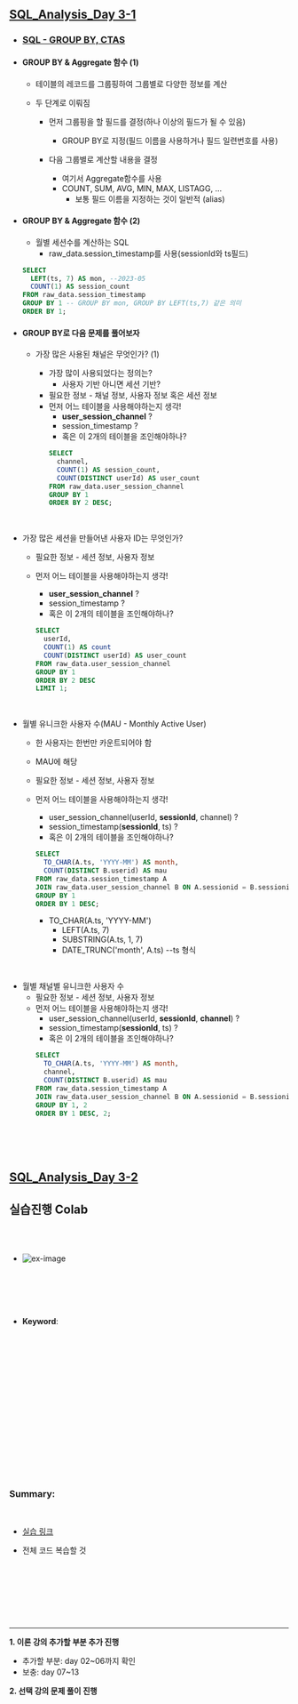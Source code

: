 ## <u>SQL_Analysis_Day 3-1</u>

- ### <u>SQL - GROUP BY, CTAS</u>

- #### GROUP BY & Aggregate 함수 (1)

  - 테이블의 레코드를 그룹핑하여 그룹별로 다양한 정보를 계산
  - 두 단계로 이뤄짐

    - 먼저 그룹핑을 할 필드를 결정(하나 이상의 필드가 될 수 있음)
      - GROUP BY로 지정(필드 이름을 사용하거나 필드 일련번호를 사용)
    - 다음 그룹별로 계산할 내용을 결정

      - 여기서 Aggregate함수를 사용
      - COUNT, SUM, AVG, MIN, MAX, LISTAGG, ...
        - 보통 필드 이름을 지정하는 것이 일반적 (alias)

- #### GROUP BY & Aggregate 함수 (2)

  - 월별 세션수를 계산하는 SQL
    - raw_data.session_timestamp를 사용(sessionId와 ts필드)

  ```SQL
  SELECT
    LEFT(ts, 7) AS mon, --2023-05
    COUNT(1) AS session_count
  FROM raw_data.session_timestamp
  GROUP BY 1 -- GROUP BY mon, GROUP BY LEFT(ts,7) 같은 의미
  ORDER BY 1;
  ```

- #### GROUP BY로 다음 문제를 풀어보자

  - 가장 많은 사용된 채널은 무엇인가? (1)

    - 가장 많이 사용되었다는 정의는?
      - 사용자 기반 아니면 세션 기반?
    - 필요한 정보 - 채널 정보, 사용자 정보 혹은 세션 정보
    - 먼저 어느 테이블을 사용해야하는지 생각!
      - **user_session_channel** ?
      - session_timestamp ?
      - 혹은 이 2개의 테이블을 조인해야하나?
      ```SQL
      SELECT
        channel,
        COUNT(1) AS session_count,
        COUNT(DISTINCT userId) AS user_count
      FROM raw_data.user_session_channel
      GROUP BY 1
      ORDER BY 2 DESC;
      ```

<br>

- 가장 많은 세션을 만들어낸 사용자 ID는 무엇인가?

  - 필요한 정보 - 세션 정보, 사용자 정보
  - 먼저 어느 테이블을 사용해야하는지 생각!

    - **user_session_channel** ?
    - session_timestamp ?
    - 혹은 이 2개의 테이블을 조인해야하나?

    ```SQL
    SELECT
      userId,
      COUNT(1) AS count
      COUNT(DISTINCT userId) AS user_count
    FROM raw_data.user_session_channel
    GROUP BY 1
    ORDER BY 2 DESC
    LIMIT 1;
    ```

<br>

- 월별 유니크한 사용자 수(MAU - Monthly Active User)

  - 한 사용자는 한번만 카운트되어야 함
  - MAU에 해당
  - 필요한 정보 - 세션 정보, 사용자 정보
  - 먼저 어느 테이블을 사용해야하는지 생각!

    - user_session_channel(userId, **sessionId**, channel) ?
    - session_timestamp(**sessionId**, ts) ?
    - 혹은 이 2개의 테이블을 조인해야하나?

    ```SQL
    SELECT
      TO_CHAR(A.ts, 'YYYY-MM') AS month,
      COUNT(DISTINCT B.userid) AS mau
    FROM raw_data.session_timestamp A
    JOIN raw_data.user_session_channel B ON A.sessionid = B.sessionid
    GROUP BY 1
    ORDER BY 1 DESC;
    ```

    - TO_CHAR(A.ts, 'YYYY-MM')
      - LEFT(A.ts, 7)
      - SUBSTRING(A.ts, 1, 7)
      - DATE_TRUNC('month', A.ts) --ts 형식

<br>

- 월별 채널별 유니크한 사용자 수
  - 필요한 정보 - 세션 정보, 사용자 정보
  - 먼저 어느 테이블을 사용해야하는지 생각!
    - user_session_channel(userId, **sessionId**, **channel**) ?
    - session_timestamp(**sessionId**, ts) ?
    - 혹은 이 2개의 테이블을 조인해야하나?
    ```SQL
    SELECT
      TO_CHAR(A.ts, 'YYYY-MM') AS month,
      channel,
      COUNT(DISTINCT B.userid) AS mau
    FROM raw_data.session_timestamp A
    JOIN raw_data.user_session_channel B ON A.sessionid = B.sessionid
    GROUP BY 1, 2
    ORDER BY 1 DESC, 2;
    ```

<br>
<br>
<br>

## <u>SQL_Analysis_Day 3-2</u>

## 실습진행 Colab

<br>
<br>

- ![ex-image](./img/1.PNG)

<br>
<br>
<br>
<br>

- **Keyword**:

<br>
<br>
<br>
<br>
<br>
<br>
<br>
<br>
<br>
<br>
<br>
<br>
<br>
<br>
<br>

### **Summary**:

<br>

- [실습 링크](https://github.com/pjw74/DjangoProject/tree/main/mysite)

- 전체 코드 복습할 것

<br>
<br>
<br>
<br>
<br>
<br>

---

**1. 이론 강의 추가할 부분 추가 진행**

- 추가할 부분: day 02~06까지 확인
- 보충: day 07~13

**2. 선택 강의 문제 풀이 진행**
